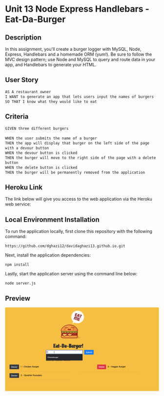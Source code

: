 # Unit 13 Node Express Handlebars - Eat-Da-Burger

## Description

In this assignment, you'll create a burger logger with MySQL, Node, Express, Handlebars and a homemade ORM (yum!). Be sure to follow the MVC design pattern; use Node and MySQL to query and route data in your app, and Handlebars to generate your HTML.

## User Story

    AS A restaurant owner
    I WANT to generate an app that lets users input the names of burgers
    SO THAT I know what they would like to eat

## Criteria

    GIVEN three different burgers

    WHEN the user submits the name of a burger
    THEN the app will display that burger on the left side of the page with a devour button
    WHEN the devour button is clicked
    THEN the burger will move to the right side of the page with a delete button
    WHEN the delete button is clicked
    THEN the burger will be permanently removed from the application 

## Heroku Link

The link below will give you access to the web application via the Heroku web service:

## Local Environment Installation

To run the application locally, first clone this repository with the following command: 

    https://github.com/dghazi12/davidaghazi13.github.io.git

Next, install the application dependencies:

    npm install

Lastly, start the application server using the command line below:

    node server.js

## Preview

![](public/assests/img/EatDaBurger.gif)